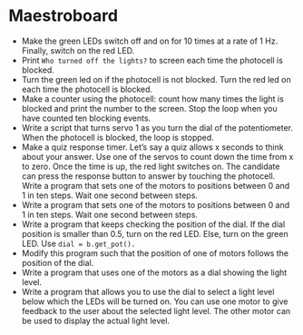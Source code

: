 # Maestroboard

+ Make the green LEDs switch off and on for 10 times at a rate of 1 Hz. Finally, switch on the red LED.
+ Print `Who turned off the lights?` to screen each time the photocell is blocked.
+ Turn the green led on if the photocell is not blocked. Turn the red led on each time the photocell is blocked.
+ Make a counter using the photocell: count how many times the light is blocked and print the number to the screen. Stop the loop when you have counted ten blocking events.
+ Write a script that turns servo 1 as you turn the dial of the potentiometer. When the photocell is blocked, the loop is stopped.
+ Make a quiz response timer. Let’s say a quiz allows x seconds to think about your answer. Use one of the servos to count down the time from x to zero. Once the time is up, the red light switches on. The candidate can press the response button to answer by touching the photocell. Write a program that sets one of the motors to positions between 0 and 1 in ten steps. Wait one second between steps.
+ Write a program that sets one of the motors to positions between 0 and 1 in ten steps. Wait one second between steps.
+ Write a program that keeps checking the position of the dial. If the dial position is smaller than 0.5, turn on the red LED. Else, turn on the green LED. Use `dial = b.get_pot().`
+ Modify this program such that the position of one of motors follows the position of the dial.
+ Write a program that uses one of the motors as a dial showing the light level.
+ Write a program that allows you to use the dial to select a light level below which the LEDs will be turned on. You can use one motor to give feedback to the user about the selected light level. The other motor can be used to display the actual light level.
